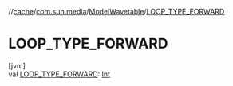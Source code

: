 //[cache](../../../index.md)/[com.sun.media](../index.md)/[ModelWavetable](index.md)/[LOOP_TYPE_FORWARD](-l-o-o-p_-t-y-p-e_-f-o-r-w-a-r-d.md)

# LOOP_TYPE_FORWARD

[jvm]\
val [LOOP_TYPE_FORWARD](-l-o-o-p_-t-y-p-e_-f-o-r-w-a-r-d.md): [Int](https://kotlinlang.org/api/latest/jvm/stdlib/kotlin/-int/index.html)
